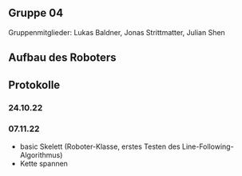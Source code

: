 ## Gruppe 04
Gruppenmitglieder: Lukas Baldner, Jonas Strittmatter, Julian Shen

## Aufbau des Roboters


## Protokolle
### 24.10.22

### 07.11.22
- basic Skelett (Roboter-Klasse, erstes Testen des Line-Following-Algorithmus)
- Kette spannen
